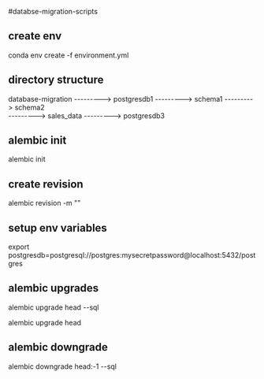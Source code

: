 #databse-migration-scripts

## create env
conda env create -f environment.yml


## directory structure
database-migration ---------> postgresdb1 ---------> schema1
                                          ---------> schema2  
                   ---------> sales_data
                   ---------> postgresdb3 

## alembic init 
alembic init <schemaname>

## create revision
alembic revision -m "<message>"


## setup env variables
export postgresdb=postgresql://postgres:mysecretpassword@localhost:5432/postgres

## alembic upgrades
alembic upgrade head --sql

alembic upgrade head


## alembic downgrade
alembic downgrade head:-1 --sql
